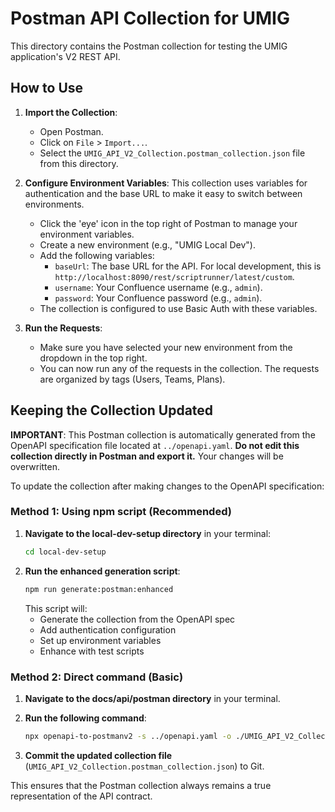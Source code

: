 # Postman API Collection for UMIG

This directory contains the Postman collection for testing the UMIG application's V2 REST API.

## How to Use

1. **Import the Collection**:
    * Open Postman.
    * Click on `File` > `Import...`.
    * Select the `UMIG_API_V2_Collection.postman_collection.json` file from this directory.

2. **Configure Environment Variables**:
    This collection uses variables for authentication and the base URL to make it easy to switch between environments.

    * Click the 'eye' icon in the top right of Postman to manage your environment variables.
    * Create a new environment (e.g., "UMIG Local Dev").
    * Add the following variables:
        * `baseUrl`: The base URL for the API. For local development, this is `http://localhost:8090/rest/scriptrunner/latest/custom`.
        * `username`: Your Confluence username (e.g., `admin`).
        * `password`: Your Confluence password (e.g., `admin`).
    * The collection is configured to use Basic Auth with these variables.

3. **Run the Requests**:
    * Make sure you have selected your new environment from the dropdown in the top right.
    * You can now run any of the requests in the collection. The requests are organized by tags (Users, Teams, Plans).

## Keeping the Collection Updated

**IMPORTANT**: This Postman collection is automatically generated from the OpenAPI specification file located at `../openapi.yaml`. **Do not edit this collection directly in Postman and export it.** Your changes will be overwritten.

To update the collection after making changes to the OpenAPI specification:

### Method 1: Using npm script (Recommended)
1. **Navigate to the local-dev-setup directory** in your terminal:
    ```bash
    cd local-dev-setup
    ```
2. **Run the enhanced generation script**:
    ```bash
    npm run generate:postman:enhanced
    ```
    This script will:
    - Generate the collection from the OpenAPI spec
    - Add authentication configuration
    - Set up environment variables
    - Enhance with test scripts

### Method 2: Direct command (Basic)
1. **Navigate to the docs/api/postman directory** in your terminal.
2. **Run the following command**:
    ```bash
    npx openapi-to-postmanv2 -s ../openapi.yaml -o ./UMIG_API_V2_Collection.postman_collection.json -p -O folderStrategy=Tags
    ```

3. **Commit the updated collection file** (`UMIG_API_V2_Collection.postman_collection.json`) to Git.

This ensures that the Postman collection always remains a true representation of the API contract.
